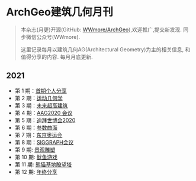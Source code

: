 # ArchGeo建筑几何月刊

> 本杂志(月更)开源(GitHub: [WWmore/ArchGeo](https://github.com/wwmore/ArchGeo)),欢迎推广,提交新发现.
> 同步微信公众号(WWmore).
>
> 这里记录每月以建筑几何AG(Architectural Geometry)为主的相关信息, 和值得分享的内容.
> 每月月底更新.


## 2021

- 第 1 期：[首期个人分享](doc/issue-1.md)
- 第 2 期：[运动几何学](doc/issue-2.md)
- 第 3 期：[未来超高建筑](doc/issue-3.md)
- 第 4 期：[AAG2020 会议](doc/issue-4.md)
- 第 5 期：[迪拜世博会2020](doc/issue-5.md)
- 第 6 期：[参数曲面](doc/issue-6.md)
- 第 7 期：[东京奥运会](doc/issue-7.md)
- 第 8 期：[SIGGRAPH会议](doc/issue-8.md)
- 第 9 期:  [景观雕塑](doc/issue-9.md)
- 第 10 期:  [鱿鱼游戏](doc/issue-10.md)
- 第 11 期:  [熊猫基地瞭望塔](doc/issue-11.md)
- 第 12 期:  [年终分享](doc/issue-12.md)

